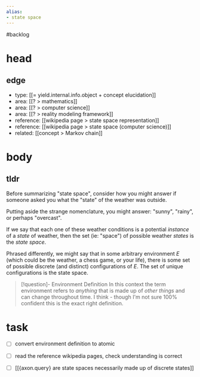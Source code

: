 ```yaml
---
alias:
- state space
---
```

#backlog 

# head
## edge
- type: [[= yield.internal.info.object + concept elucidation]]
- area: [[? > mathematics]]
- area: [[? > computer science]]
- area: [[? > reality modeling framework]]
- reference: [[wikipedia page > state space representation]]
- reference: [[wikipedia page > state space (computer science)]]
- related: [[concept > Markov chain]]

# body
## tldr
Before summarizing "state space", consider how you might answer if someone asked you what the "state" of the weather was outside.

Putting aside the strange nomenclature, you might answer: "sunny", "rainy", or perhaps "overcast".

If we say that each one of these weather conditions is a potential *instance* of a *state* of weather, then the set (ie: "space") of possible weather *states* is the *state space*.

Phrased differently, we might say that in some arbitrary environment $E$ (which could be the weather, a chess game, or your life), there is some set of possible discrete (and distinct) configurations of $E$. The set of unique configurations is the state space.

> [!question]- Environment Definition
> In this context the term environment refers to *anything* that is made up of *other things* and can change throughout time. I think - though I'm not sure 100% confident this is the exact right definition.

# task
- [ ] convert environment definition to atomic
- [ ] read the reference wikipedia pages, check understanding is correct
- [ ] [[{axon.query} are state spaces necessarily made up of discrete states]]


